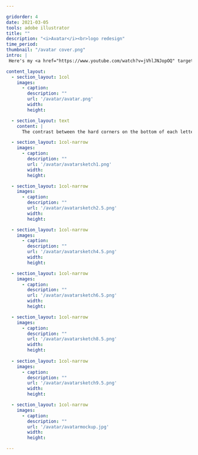 ```yaml
---

gridorder: 4
date: 2021-03-05
tools: adobe illustrator
title: ""
description: "<i>Avatar</i><br>logo redesign"
time_period:
thumbnail: "/avatar cover.png"
intro: |
 Here's my <a href="https://www.youtube.com/watch?v=jVhlJNJopOQ" target="_blank">non-Papyrus</a> redesign of the <i>Avatar</i> film franchise logo:

content_layout:
  - section_layout: 1col
    images:
      - caption:
        description: ""
        url: '/avatar/avatar.png'
        width:
        height:

  - section_layout: text
    content: |
      The contrast between the hard corners on the bottom of each letter and the rounded path shaping the top represents the struggle faced by the film's protagonist, who becomes caught between a brutal, mechanical human world and Pandora, where the Na'vi and nature are interconnected. Starting with this concept, I gradually made edits until acheiving the final typographic result:

  - section_layout: 1col-narrow
    images:
      - caption:
        description: ""
        url: '/avatar/avatarsketch1.png'
        width:
        height:

  - section_layout: 1col-narrow
    images:
      - caption:
        description: ""
        url: '/avatar/avatarsketch2.5.png'
        width:
        height:  

  - section_layout: 1col-narrow
    images:
      - caption:
        description: ""
        url: '/avatar/avatarsketch4.5.png'
        width:
        height:      

  - section_layout: 1col-narrow
    images:
      - caption:
        description: ""
        url: '/avatar/avatarsketch6.5.png'
        width:
        height:  

  - section_layout: 1col-narrow
    images:
      - caption:
        description: ""
        url: '/avatar/avatarsketch8.5.png'
        width:
        height:   
        
  - section_layout: 1col-narrow
    images:
      - caption:
        description: ""
        url: '/avatar/avatarsketch9.5.png'
        width:
        height: 

  - section_layout: 1col-narrow
    images:
      - caption:
        description: ""
        url: '/avatar/avatarmockup.jpg'
        width:
        height:

---
```

